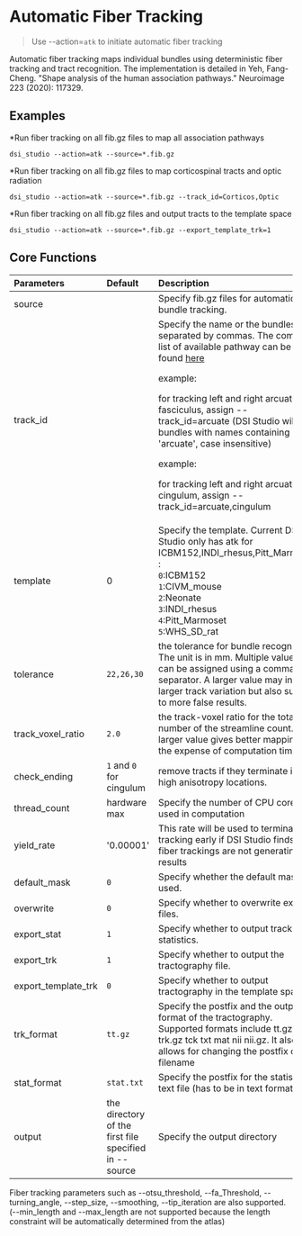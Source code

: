 # Automatic Fiber Tracking

> Use --action=`atk` to initiate automatic fiber tracking

Automatic fiber tracking maps individual bundles using deterministic fiber tracking and tract recognition. The implementation is detailed in Yeh, Fang-Cheng. "Shape analysis of the human association pathways." Neuroimage 223 (2020): 117329.

## Examples

*Run fiber tracking on all fib.gz files to map all association pathways
```
dsi_studio --action=atk --source=*.fib.gz
```

*Run fiber tracking on all fib.gz files to map corticospinal tracts and optic radiation
```
dsi_studio --action=atk --source=*.fib.gz --track_id=Corticos,Optic
```


*Run fiber tracking on all fib.gz files and output tracts to the template space
```
dsi_studio --action=atk --source=*.fib.gz --export_template_trk=1
```


## Core Functions

| Parameters            | Default | Description                                                                 |
|:-----------------|:--------|:------------------------------------------------------------------------------|
| source |  | Specify fib.gz files for automatic bundle tracking.  |
| track_id | | Specify the name or the bundles separated by commas. The complete list of available pathway can be found [here](https://github.com/frankyeh/DSI-Studio-atlas/blob/main/ICBM152_adult/ICBM152_adult.tt.gz.txt)<p>    example:<p>   for tracking left and right arcuate fasciculus, assign --track_id=arcuate    (DSI Studio will find bundles with names containing 'arcuate', case insensitive) <p>    example:<p>   for tracking left and right arcuate and cingulum, assign --track_id=arcuate,cingulum|
| template | 0 | Specify the template. Current DSI Studio only has atk for ICBM152,INDI_rhesus,Pitt_Marmoset :<br>`0`:ICBM152<br>`1`:CIVM_mouse<br>`2`:Neonate<br>`3`:INDI_rhesus<br>`4`:Pitt_Marmoset<br>`5`:WHS_SD_rat |
| tolerance | `22,26,30` | the tolerance for bundle recognition. The unit is in mm. Multiple values can be assigned using a comma separator. A larger value may include larger track variation but also subject to more false results. |
| track_voxel_ratio | `2.0` | the track-voxel ratio for the total number of the streamline count. A larger value gives better mapping at the expense of computation time. 
| check_ending | `1` and `0` for cingulum | remove tracts if they terminate in high anisotropy locations. |
| thread_count | hardware max | Specify the number of CPU cores used in computation |
| yield_rate | '0.00001' | This rate will be used to terminate tracking early if DSI Studio finds the fiber trackings are not generating results |
| default_mask | `0` | Specify whether the default mask is used. |
| overwrite | `0` | Specify whether to overwrite existing files. |
| export_stat | `1` | Specify whether to output track statistics. |
| export_trk | `1` | Specify whether to output the tractography file. |
| export_template_trk | `0` | Specify whether to output tractography in the template space. |
| trk_format | `tt.gz` | Specify the postfix and the output format of the tractography. Supported formats include tt.gz trk trk.gz tck txt mat nii nii.gz. It also allows for changing the postfix of the filename |
| stat_format | `stat.txt` | Specify the postfix for the statistics text file (has to be in text format).  |
| output | the directory of the first file specified in --source | Specify the output directory | 
  
Fiber tracking parameters such as --otsu_threshold, --fa_Threshold, --turning_angle, --step_size, --smoothing, --tip_iteration are also supported. 
(--min_length and --max_length are not supported because the length constraint will be automatically determined from the atlas)

  
